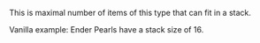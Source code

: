 This is maximal number of items of this type that can fit in a stack. 

Vanilla example: Ender Pearls have a stack size of 16.